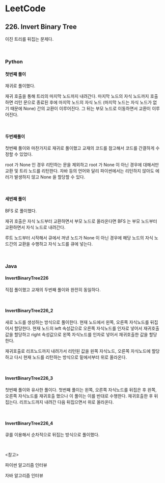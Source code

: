 # LeetCode

## 226. Invert Binary Tree

이진 트리를 뒤집는 문제다.

<br>

### Python

#### 첫번째 풀이

재귀로 풀이했다. 

재귀 호출을 통해 트리의 마지막 노드까지 내려간다. 마지막 노드의 자식 노드까지 호출하면 리턴 문으로 종료된 후에 마지막 노드의 자식 노드 (마지막 노드는 자식 노드가 없기 때문에 None) 간의 교환이 이루어진다. 그 뒤는 부모 노드로 이동하면서 교환이 이루어진다.

<br>

#### 두번째풀이

첫번째 풀이와 마찬가지로 재귀로 풀이했고 교재의 코드를 참고해서 코드를 간결하게 수정할 수 있었다.

root 가 None 인 경우 리턴하는 문을 제외하고 root 가 None 이 아닌 경우에 대해서만 교환 및 트리 노드를 리턴한다. 자바 등의 언어와 달리 파이썬에서는 리턴하지 않아도 에러가 발생하지 않고 None 을 할당할 수 있다.

<br>

#### 세번째 풀이

BFS 로 풀이했다.

재귀 호출은 자식 노드부터 교환하면서 부모 노드로 올라온다면 BFS 는 부모 노드부터 교환하면서 자식 노드로 내려간다.

루트 노드부터 시작해서 큐에서 꺼낸 노드가 None 이 아닌 경우에 해당 노드의 자식 노드간의 교환을 수행하고 자식 노드를 큐에 넣는다.

<br>

### Java

#### InvertBinaryTree226

직접 풀이했고 교재의 두번째 풀이와 완전히 동일하다.

<br>

#### InvertBinaryTree226_2

새로 노드를 생성하는 방식으로 풀이한다. 현재 노드에서 왼쪽, 오른쪽 자식노드를 뒤집어서 할당한다. 현재 노드의 left 속성값으로 오른쪽 자식노드를 인자로 넣어서 재귀호출 값을 할당하고 right 속성값으로 왼쪽 자식노드를 인자로 넣어서 재귀호출한 값을 할당한다.

재귀호출로 리프노드까지 내려가서 리턴된 값을 왼쪽 자식노드, 오른쪽 자식노드에 할당하고 다시 현재 노드를 리턴하는 방식으로 밑에서부터 위로 올라온다.

<br>

#### InvertBinaryTree226_3

첫번째 풀이와 유사한 풀이다. 첫번째 풀이는 왼쪽, 오른쪽 자식노드를 뒤집은 후 왼쪽, 오른쪽 자식노드를 재귀호출 했으나 이 풀이는 이를 반대로 수행한다. 재귀호출한 후 뒤집는다. 리프노드까지 내려간 다음 뒤집으면서 위로 올라온다.

<br>

#### InvertBinaryTree226_4

큐를 이용해서 순차적으로 뒤집는 방식으로 풀이했다.

<br>

<참고>

파이썬 알고리즘 인터뷰

자바 알고리즘 인터뷰

